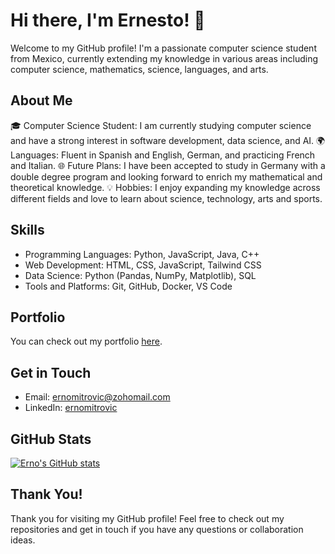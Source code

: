 # Hi there, I'm Ernesto! 👋

Welcome to my GitHub profile! I'm a passionate computer science student from Mexico, currently extending my knowledge in various areas including computer science, mathematics, science, languages, and arts.

## About Me

🎓 Computer Science Student: I am currently studying computer science and have a strong interest in software development, data science, and AI.
🌍 Languages: Fluent in Spanish and English, German, and practicing French and Italian.
🌐 Future Plans: I have been accepted to study in Germany with a double degree program and looking forward to enrich my mathematical and theoretical knowledge.
💡 Hobbies: I enjoy expanding my knowledge across different fields and love to learn about science, technology, arts and sports.

## Skills
- Programming Languages: Python, JavaScript, Java, C++
- Web Development: HTML, CSS, JavaScript, Tailwind CSS
- Data Science: Python (Pandas, NumPy, Matplotlib), SQL
- Tools and Platforms: Git, GitHub, Docker, VS Code

## Portfolio
You can check out my portfolio <a href="https://portfolio-erno.vercel.app/" target="_blank">here</a>.

## Get in Touch
- Email: ernomitrovic@zohomail.com
- LinkedIn: <a href="https://www.linkedin.com/in/ernomitrovic/" target="_blank">ernomitrovic</a>

## GitHub Stats
[![Erno's GitHub stats](https://github-readme-stats.vercel.app/api?username=ernomitrovic)](https://github.com/ernomitrovic/github-readme-stats)

## Thank You!
Thank you for visiting my GitHub profile! Feel free to check out my repositories and get in touch if you have any questions or collaboration ideas.

